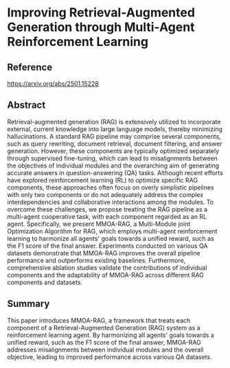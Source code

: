 # Improving Retrieval-Augmented Generation through Multi-Agent Reinforcement Learning
## Reference
https://arxiv.org/abs/2501.15228

## Abstract

Retrieval-augmented generation (RAG) is extensively utilized to incorporate external, current knowledge into large language models, thereby minimizing hallucinations. A standard RAG pipeline may comprise several components, such as query rewriting, document retrieval, document filtering, and answer generation. However, these components are typically optimized separately through supervised fine-tuning, which can lead to misalignments between the objectives of individual modules and the overarching aim of generating accurate answers in question-answering (QA) tasks. Although recent efforts have explored reinforcement learning (RL) to optimize specific RAG components, these approaches often focus on overly simplistic pipelines with only two components or do not adequately address the complex interdependencies and collaborative interactions among the modules. To overcome these challenges, we propose treating the RAG pipeline as a multi-agent cooperative task, with each component regarded as an RL agent. Specifically, we present MMOA-RAG, a Multi-Module joint Optimization Algorithm for RAG, which employs multi-agent reinforcement learning to harmonize all agents' goals towards a unified reward, such as the F1 score of the final answer. Experiments conducted on various QA datasets demonstrate that MMOA-RAG improves the overall pipeline performance and outperforms existing baselines. Furthermore, comprehensive ablation studies validate the contributions of individual components and the adaptability of MMOA-RAG across different RAG components and datasets.

## Summary

This paper introduces MMOA-RAG, a framework that treats each component of a Retrieval-Augmented Generation (RAG) system as a reinforcement learning agent. By harmonizing all agents' goals towards a unified reward, such as the F1 score of the final answer, MMOA-RAG addresses misalignments between individual modules and the overall objective, leading to improved performance across various QA datasets.

